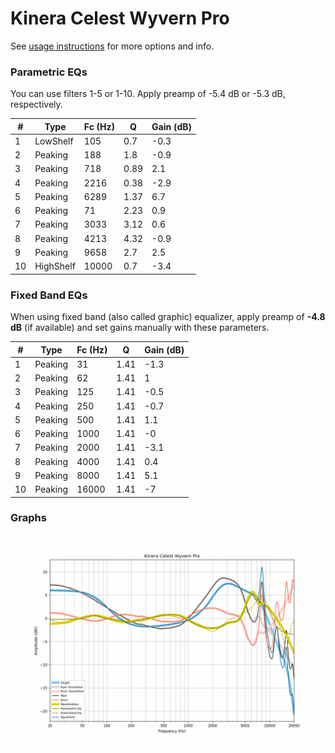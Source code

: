 # Kinera Celest Wyvern Pro
See [usage instructions](https://github.com/jaakkopasanen/AutoEq#usage) for more options and info.

### Parametric EQs
You can use filters 1-5 or 1-10. Apply preamp of -5.4 dB or -5.3 dB, respectively.

|   # | Type      |   Fc (Hz) |    Q |   Gain (dB) |
|-----|-----------|-----------|------|-------------|
|   1 | LowShelf  |       105 | 0.7  |        -0.3 |
|   2 | Peaking   |       188 | 1.8  |        -0.9 |
|   3 | Peaking   |       718 | 0.89 |         2.1 |
|   4 | Peaking   |      2216 | 0.38 |        -2.9 |
|   5 | Peaking   |      6289 | 1.37 |         6.7 |
|   6 | Peaking   |        71 | 2.23 |         0.9 |
|   7 | Peaking   |      3033 | 3.12 |         0.6 |
|   8 | Peaking   |      4213 | 4.32 |        -0.9 |
|   9 | Peaking   |      9658 | 2.7  |         2.5 |
|  10 | HighShelf |     10000 | 0.7  |        -3.4 |

### Fixed Band EQs
When using fixed band (also called graphic) equalizer, apply preamp of **-4.8 dB** (if available) and set gains manually with these parameters.

|   # | Type    |   Fc (Hz) |    Q |   Gain (dB) |
|-----|---------|-----------|------|-------------|
|   1 | Peaking |        31 | 1.41 |        -1.3 |
|   2 | Peaking |        62 | 1.41 |         1   |
|   3 | Peaking |       125 | 1.41 |        -0.5 |
|   4 | Peaking |       250 | 1.41 |        -0.7 |
|   5 | Peaking |       500 | 1.41 |         1.1 |
|   6 | Peaking |      1000 | 1.41 |        -0   |
|   7 | Peaking |      2000 | 1.41 |        -3.1 |
|   8 | Peaking |      4000 | 1.41 |         0.4 |
|   9 | Peaking |      8000 | 1.41 |         5.1 |
|  10 | Peaking |     16000 | 1.41 |        -7   |

### Graphs
![](./Kinera%20Celest%20Wyvern%20Pro.png)
